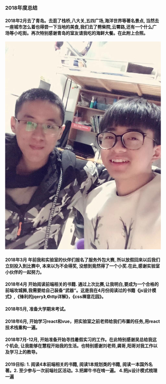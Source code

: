 ### 2018年度总结

#### 2018年2月去了青岛。去逛了栈桥,八大关,五四广场,海洋世界等著名景点, 当然去一座城市怎么着也得尝一下当地的美食,我们去了劈柴院,云霄路,还有一个什么广场等小吃街。再次特别感谢青岛的室友请我吃的海鲜大餐。在此附上合照。
![image](./img/201801.jpeg)

#### 2018年3月 年前我和实验室的伙伴们报名了服务外包大赛, 所以放假回来以后我们立刻投入到比赛中, 本来以为不会得奖, 没想到竟然得了一个小奖.在此,感谢实验室小伙伴的一起努力。

#### 2018年4月 开始阅读前端相关的书籍. 通过上次比赛,让我明白,要成为一个合格的前端攻城狮,我需要给自己装备“武器”。这是我在4月份阅读过的书籍《js设计模式》,《锋利的jqery》,《http详解》，《css禅意花园》。

#### 2018年5月, 准备大学期末考试。

#### 2018年6月, 开始学习react和vue，把实验室之前老师给我们布置的任务,用react技术栈重构一遍。

#### 2018年7月-12月, 开始准备开始寻找暑假实习的工作。在此特别感谢吴总给我这个机会, 让我能够在慧程开始我的生活。也特别感谢刘老师,龚哥,阳哥对我工作以及学习上的教导。

#### 2019目标: 1. 阅读4本前端相关的书籍, 阅读1本规划类的书籍, 阅读一本国外名著。2. 至少参与一次前端社区活动。3.把犀牛书在啃一遍。 4.把js设计模式梳理一遍